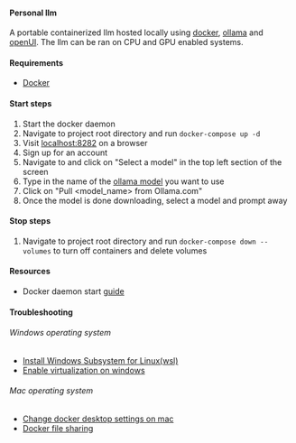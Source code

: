 #### Personal llm
A portable containerized llm hosted locally using [docker](https://www.docker.com/), [ollama](https://ollama.com/) and [openUI](https://docs.openwebui.com/). The llm can be ran on CPU and GPU enabled systems.

#### Requirements
- [Docker](https://www.docker.com/products/docker-desktop/)

#### Start steps
1. Start the docker daemon 
2. Navigate to project root directory and run ```docker-compose up -d```
3. Visit [localhost:8282](http://localhost:8282/) on a browser
4. Sign up for an account
5. Navigate to and click on "Select a model" in the top left section of the screen
6. Type in the name of the [ollama model](https://ollama.com/library?sort=popular) you want to use
7. Click on "Pull <model_name> from Ollama.com"
8. Once the model is done downloading, select a model and prompt away

#### Stop steps
1. Navigate to project root directory and run ```docker-compose down --volumes``` to turn off containers and delete volumes

#### Resources
- Docker daemon start [guide](https://docs.docker.com/config/daemon/start/)

#### Troubleshooting
###### Windows operating system
- [Install Windows Subsystem for Linux(wsl)](https://learn.microsoft.com/en-us/windows/wsl/install)
- [Enable virtualization on windows](https://learn.microsoft.com/en-us/windows/wsl/troubleshooting#error-0x80370102-the-virtual-machine-could-not-be-started-because-a-required-feature-is-not-installed)

###### Mac operating system
- [Change docker desktop settings on mac](https://docs.docker.com/desktop/settings/mac/#namespaces)
- [Docker file sharing](https://docs.docker.com/desktop/settings/mac/?uuid=51156F3F-7CDF-494C-B5D6-B96B2060A073#file-sharing)
